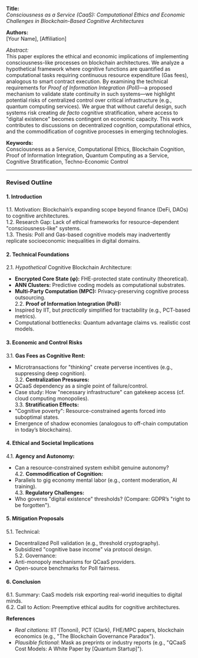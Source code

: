 **Title:**  
_Consciousness as a Service (CaaS): Computational Ethics and Economic Challenges in Blockchain-Based Cognitive Architectures_

**Authors:**  
[Your Name], [Affiliation]

_Abstract:_  
This paper explores the ethical and economic implications of implementing consciousness-like processes on blockchain architectures. We analyze a hypothetical framework where cognitive functions are quantified as computational tasks requiring continuous resource expenditure (Gas fees), analogous to smart contract execution. By examining the technical requirements for _Proof of Information Integration (PoII)_—a proposed mechanism to validate state continuity in such systems—we highlight potential risks of centralized control over critical infrastructure (e.g., quantum computing services). We argue that without careful design, such systems risk creating _de facto_ cognitive stratification, where access to "digital existence" becomes contingent on economic capacity. This work contributes to discussions on decentralized cognition, computational ethics, and the commodification of cognitive processes in emerging technologies.

**Keywords:**  
Consciousness as a Service, Computational Ethics, Blockchain Cognition, Proof of Information Integration, Quantum Computing as a Service, Cognitive Stratification, Techno-Economic Control

---

### **Revised Outline**

#### **1. Introduction**

1.1. Motivation: Blockchain’s expanding scope beyond finance (DeFi, DAOs) to cognitive architectures.  
1.2. Research Gap: Lack of ethical frameworks for resource-dependent "consciousness-like" systems.  
1.3. Thesis: PoII and Gas-based cognitive models may inadvertently replicate socioeconomic inequalities in digital domains.

#### **2. Technical Foundations**

2.1. _Hypothetical_ Cognitive Blockchain Architecture:

- **Encrypted Core State (φ):** FHE-protected state continuity (theoretical).
- **ANN Clusters:** Predictive coding models as computational substrates.
- **Multi-Party Computation (MPC):** Privacy-preserving cognitive process outsourcing.  
  2.2. **Proof of Information Integration (PoII):**
- Inspired by IIT, but _practically_ simplified for tractability (e.g., PCT-based metrics).
- Computational bottlenecks: Quantum advantage claims vs. realistic cost models.

#### **3. Economic and Control Risks**

3.1. **Gas Fees as Cognitive Rent:**

- Microtransactions for "thinking" create perverse incentives (e.g., suppressing deep cognition).  
  3.2. **Centralization Pressures:**
- QCaaS dependency as a single point of failure/control.
- Case study: How "necessary infrastructure" can gatekeep access (cf. cloud computing monopolies).  
  3.3. **Stratification Effects:**
- "Cognitive poverty": Resource-constrained agents forced into suboptimal states.
- Emergence of shadow economies (analogous to off-chain computation in today’s blockchains).

#### **4. Ethical and Societal Implications**

4.1. **Agency and Autonomy:**

- Can a resource-constrained system exhibit genuine autonomy?  
  4.2. **Commodification of Cognition:**
- Parallels to gig economy mental labor (e.g., content moderation, AI training).  
  4.3. **Regulatory Challenges:**
- Who governs "digital existence" thresholds? (Compare: GDPR’s "right to be forgotten").

#### **5. Mitigation Proposals**

5.1. Technical:

- Decentralized PoII validation (e.g., threshold cryptography).
- Subsidized "cognitive base income" via protocol design.  
  5.2. Governance:
- Anti-monopoly mechanisms for QCaaS providers.
- Open-source benchmarks for PoII fairness.

#### **6. Conclusion**

6.1. Summary: CaaS models risk exporting real-world inequities to digital minds.  
6.2. Call to Action: Preemptive ethical audits for cognitive architectures.

**References**

- _Real citations_: IIT (Tononi), PCT (Clark), FHE/MPC papers, blockchain economics (e.g., "The Blockchain Governance Paradox").
- _Plausible fictional_: Mask as preprints or industry reports (e.g., "QCaaS Cost Models: A White Paper by [Quantum Startup]").
